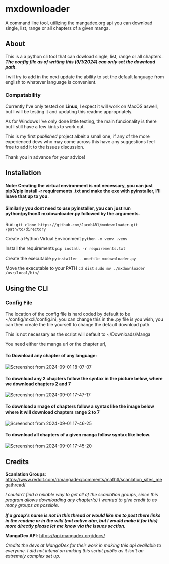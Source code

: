 # mxdownloader
A command line tool, utilizing the mangadex.org api you can download single, list, range or all chapters of a given manga. 



## About 
This is a a python cli tool that can dowload single, list, range or all chapters. **_The config file as of writing this (9/1/2024) can only set the download path_**. 

I will try to add in the next update the ability to set the default language from english to whatever language is convenient. 

### Compatability 
Currently I've only tested on **Linux**, I expect it will work on MacOS aswell, but I will be testing it and updating this readme appropriately. 

As for Windows I've only done  little testing, the main funcionality is there but I still have a few kinks to work out.

This is my first _published_ project albeit a small one, if any of the more experienced devs who may come across this have any suggestions feel free to add it to the issues discussion. 

Thank you in advance for your advice!


## Installation 

#### Note: Creating the virtual environment is not necessary, you can just pip3/pip install -r requirements .txt and make the exe with pyinstaller, I'll leave that up to you. 

#### Similarly you dont need to use pyinstaller, you can just run python/python3 mxdownloader.py followed by the arguments. 

Run: 
`git clone https://github.com/JacobAR1/mxdownloader.git /path/to/directory`

Create a Python Virtual Environment 
`python -m venv .venv`

Install the requirements 
`pip install -r requirements.txt`

Create the executable
`pyinstaller --onefile mxdownloader.py`

Move the executable to your PATH
`cd dist`
`sudo mv ./mxdownloader /usr/local/bin/`


## Using the CLI 

### Config File 

The location of the config file is hard coded by default to be ~/config/mxcli/config.ini, you can change this in the .py file is you wish, you can then create the file yourself to change the default download path.

This is not necessary as the script will default to ~/Downloads/Manga 

You need either the manga url or the chapter url,
#### To Download any chapter of any language: 
![Screenshot from 2024-09-01 18-07-07](https://github.com/user-attachments/assets/da1aa90e-9ef2-4ef1-8a01-e8595a845ef7)

#### To download any 2 chapters follow the syntax in the picture below, where we download chapters 2 and 7  
![Screenshot from 2024-09-01 17-47-17](https://github.com/user-attachments/assets/76334fa4-10db-4bfb-b60d-fae3d1484dcd)

#### To download a rnage of chapters follow a syntax like the image below where it will download chapters range 2 to 7
![Screenshot from 2024-09-01 17-46-25](https://github.com/user-attachments/assets/36d5e844-0fac-4f44-8558-8016c9f519ba)

#### To download all chapters of a given manga follow syntax like below. 
![Screenshot from 2024-09-01 17-45-20](https://github.com/user-attachments/assets/bcf7aeca-5c95-4037-86ca-4edbfbe627cd)



## Credits 
**Scanlation Groups**: https://www.reddit.com/r/mangadex/comments/mafhtl/scanlation_sites_megathread/


_I couldn't find a reliable way to get all of the scanlation groups, since this program allows downloading any chapter(s) I wanted to give credit to as many groups as possible._

**_If a group's name is not in this thread or would like me to post there links in the readme or in the wiki (not active atm, but I would make it for this) more directly please let me know via the Issues section._**

**MangaDex API**: https://api.mangadex.org/docs/

_Credits the devs at MangaDex for their work in making this api available to everyone. I did not intend on making this script public as it isn't an extremely complex set up._
